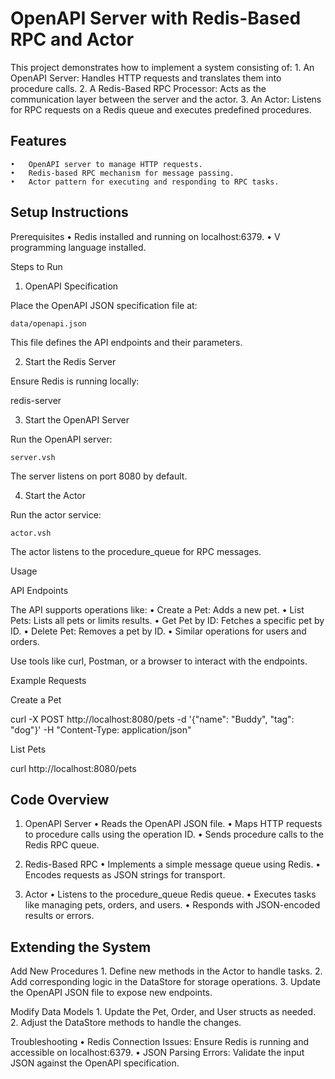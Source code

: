 # OpenAPI Server with Redis-Based RPC and Actor

This project demonstrates how to implement a system consisting of:
	1.	An OpenAPI Server: Handles HTTP requests and translates them into procedure calls.
	2.	A Redis-Based RPC Processor: Acts as the communication layer between the server and the actor.
	3.	An Actor: Listens for RPC requests on a Redis queue and executes predefined procedures.

## Features
	•	OpenAPI server to manage HTTP requests.
	•	Redis-based RPC mechanism for message passing.
	•	Actor pattern for executing and responding to RPC tasks.

## Setup Instructions

Prerequisites
	•	Redis installed and running on localhost:6379.
	•	V programming language installed.

Steps to Run

1. OpenAPI Specification

Place the OpenAPI JSON specification file at:

`data/openapi.json`

This file defines the API endpoints and their parameters.

2. Start the Redis Server

Ensure Redis is running locally:

redis-server

3. Start the OpenAPI Server

Run the OpenAPI server:

`server.vsh`

The server listens on port 8080 by default.

4. Start the Actor

Run the actor service:

`actor.vsh`

The actor listens to the procedure_queue for RPC messages.

Usage

API Endpoints

The API supports operations like:
	•	Create a Pet: Adds a new pet.
	•	List Pets: Lists all pets or limits results.
	•	Get Pet by ID: Fetches a specific pet by ID.
	•	Delete Pet: Removes a pet by ID.
	•	Similar operations for users and orders.

Use tools like curl, Postman, or a browser to interact with the endpoints.

Example Requests

Create a Pet

curl -X POST http://localhost:8080/pets -d '{"name": "Buddy", "tag": "dog"}' -H "Content-Type: application/json"

List Pets

curl http://localhost:8080/pets

## Code Overview

1. OpenAPI Server
	•	Reads the OpenAPI JSON file.
	•	Maps HTTP requests to procedure calls using the operation ID.
	•	Sends procedure calls to the Redis RPC queue.

2. Redis-Based RPC
	•	Implements a simple message queue using Redis.
	•	Encodes requests as JSON strings for transport.

3. Actor
	•	Listens to the procedure_queue Redis queue.
	•	Executes tasks like managing pets, orders, and users.
	•	Responds with JSON-encoded results or errors.

## Extending the System

Add New Procedures
	1.	Define new methods in the Actor to handle tasks.
	2.	Add corresponding logic in the DataStore for storage operations.
	3.	Update the OpenAPI JSON file to expose new endpoints.

Modify Data Models
	1.	Update the Pet, Order, and User structs as needed.
	2.	Adjust the DataStore methods to handle the changes.

Troubleshooting
	•	Redis Connection Issues: Ensure Redis is running and accessible on localhost:6379.
	•	JSON Parsing Errors: Validate the input JSON against the OpenAPI specification.
